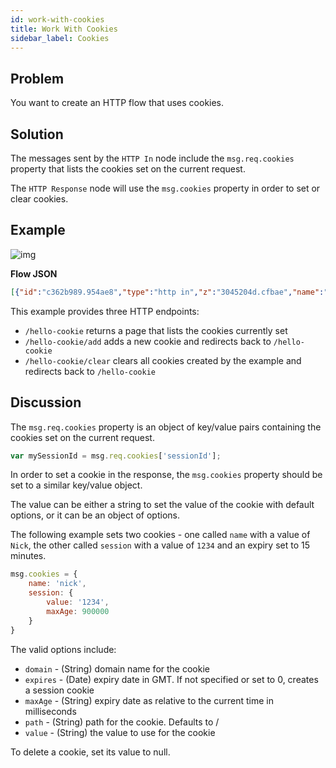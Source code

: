 ```yaml
---
id: work-with-cookies
title: Work With Cookies
sidebar_label: Cookies
---
```


## Problem

You want to create an HTTP flow that uses cookies.

## Solution

The messages sent by the <code class="node">HTTP In</code> node include the
`msg.req.cookies` property that lists the cookies set on the current request.

The <code class="node">HTTP Response</code> node will use the `msg.cookies` property
in order to set or clear cookies.

## Example

![img](https://igniteresources.blob.core.windows.net/public/docs/static/assets/docs/http-endpoints/work-with-cookies.png)

<b>Flow JSON</b>

~~~json
[{"id":"c362b989.954ae8","type":"http in","z":"3045204d.cfbae","name":"","url":"/hello-cookie","method":"get","swaggerDoc":"","x":130,"y":1020,"wires":[["21ddf71f.d00518"]]},{"id":"21ddf71f.d00518","type":"function","z":"3045204d.cfbae","name":"Format cookies","func":"msg.payload = JSON.stringify(msg.req.cookies,null,4);\nreturn msg;","outputs":1,"noerr":0,"x":340,"y":1020,"wires":[["f3aa98c1.befc18"]]},{"id":"f3aa98c1.befc18","type":"template","z":"3045204d.cfbae","name":"page","field":"payload","fieldType":"msg","format":"handlebars","syntax":"mustache","template":"<html>\n    <head></head>\n    <body>\n        <h1>Cookies</h1>\n        <p></p><a href=\"hello-cookie/add\">Add a cookie</a> &bull; <a href=\"hello-cookie/clear\">Clear cookies</a></p>\n        <pre>{{ payload }}</pre>\n    </body>\n</html>","x":530,"y":1020,"wires":[["f52e2880.180968"]]},{"id":"f52e2880.180968","type":"http response","z":"3045204d.cfbae","name":"","x":750,"y":1020,"wires":[]},{"id":"9a2a9a4.0fc0768","type":"change","z":"3045204d.cfbae","name":"Redirect to /hello-cookie","rules":[{"t":"set","p":"statusCode","pt":"msg","to":"302","tot":"num"},{"t":"set","p":"headers","pt":"msg","to":"{}","tot":"json"},{"t":"set","p":"headers.location","pt":"msg","to":"/hello-cookie","tot":"str"}],"action":"","property":"","from":"","to":"","reg":false,"x":550,"y":1080,"wires":[["f52e2880.180968"]]},{"id":"afefb90.53dcf48","type":"function","z":"3045204d.cfbae","name":"Add a cookie","func":"msg.cookies = { };\nmsg.cookies[\"demo-\"+(Math.floor(Math.random()*1000))] = Date.now();\nreturn msg;","outputs":1,"noerr":0,"x":330,"y":1060,"wires":[["9a2a9a4.0fc0768"]]},{"id":"d5205a2c.db9018","type":"function","z":"3045204d.cfbae","name":"Clear cookies","func":"// Find demo cookies and clear them\nvar cookieNames = Object.keys(msg.req.cookies).filter(function(cookieName) { return /^demo-/.test(cookieName);});\nmsg.cookies = {};\n\ncookieNames.forEach(function(cookieName) {\n    msg.cookies[cookieName] = null;\n});\n\nreturn msg;","outputs":1,"noerr":0,"x":340,"y":1100,"wires":[["9a2a9a4.0fc0768"]]},{"id":"fda60c66.04975","type":"http in","z":"3045204d.cfbae","name":"","url":"/hello-cookie/add","method":"get","swaggerDoc":"","x":140,"y":1060,"wires":[["afefb90.53dcf48"]]},{"id":"35285a76.1f8636","type":"http in","z":"3045204d.cfbae","name":"","url":"/hello-cookie/clear","method":"get","swaggerDoc":"","x":140,"y":1100,"wires":[["d5205a2c.db9018"]]}]
~~~



This example provides three HTTP endpoints:

 - `/hello-cookie` returns a page that lists the cookies currently set
 - `/hello-cookie/add` adds a new cookie and redirects back to `/hello-cookie`
 - `/hello-cookie/clear` clears all cookies created by the example and redirects back to `/hello-cookie`

## Discussion

The `msg.req.cookies` property is an object of key/value pairs containing the cookies
set on the current request.

~~~javascript
var mySessionId = msg.req.cookies['sessionId'];
~~~

In order to set a cookie in the response, the `msg.cookies` property should be set
to a similar key/value object.

The value can be either a string to set the value of the cookie with default
options, or it can be an object of options.

The following example sets two cookies - one called `name` with a value of `Nick`, the other called `session` with a value of `1234` and an expiry set to 15 minutes.

~~~javascript
msg.cookies = {
    name: 'nick',
    session: {
        value: '1234',
        maxAge: 900000
    }
}
~~~

The valid options include:

- `domain` - (String) domain name for the cookie
- `expires` - (Date) expiry date in GMT. If not specified or set to 0, creates a session cookie
- `maxAge` - (String) expiry date as relative to the current time in milliseconds
- `path` - (String) path for the cookie. Defaults to /
- `value` - (String) the value to use for the cookie

To delete a cookie, set its value to null.
